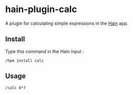 # hain-plugin-calc

A plugin for calculating simple expressions in the [Hain](https://github.com/appetizermonster/hain) app.

## Install

Type this command in the Hain input :
```
/hpm install calc
```

## Usage

```
/calc 6*7
```
